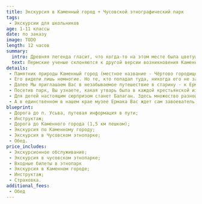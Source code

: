 ```yaml
---
title: Экскурсия в Каменный город + Чусовской этнографический парк
tags:
 - Экскурсии для школьников
age: 1-11 классы
date: по заказу
image: TODO
length: 12 часов
summary:
  intro: Древняя легенда гласит, что когда-то на этом месте была цветущая страна. Злой волшебник превратил ее в камень, и жизнь покинула застывшие города королевства.
  text: Пермские ученые склоняются к другой версии возникновения Каменного города. Это не что иное, считают они, как устье древней реки, впадавшей в Пермское море миллионы лет назад.
details:
 - Памятник природы Каменный город (местное название - Чёртово городище или Черепахи) расположен в 5 км от поселка Усьва, на главной вершине хребта Рудянский спой. Скальный массив прорезан глубокими, до 8-12 метров трещинами шириной 1-8 метров, часто расположенными под прямым углом, что создает иллюзию улиц и переулков заброшенного города. Причудливые скальные останцы образуют сеть коридоров и ярусов на возвышенности посреди леса. Арки, проходы, мосты, лабиринты - здесь можно найти много интересного.
 - Его видели лишь немногие. Но те, кто попадал туда, никогда его не забудут — песчаные изваяния, созданные природой, настолько красивы, что заставляют забыть о реальности. Каменный город красив в любое время года, но особенно зимой, когда он становится похожим на сказочное Берендеево царство.
 - Далее Мы приглашаем Вас в незабываемое путешествие в старину - к Ермаку, русским самоварам, лаптям и игрушкам. Чусовской этнографический парк, расположенный около г. Чусового, рядом со спортивной школой «Огонек» – место необычное. Здесь воссоздается атмосфера русской старины. Дома с праздничной резьбой, симпатичные церкви, расписные карусели с лошадками, забавные яркие вывески напоминают иллюстрации к русским сказкам. По деревенской улочке прогуливаются гуси, рядом в доме находятся кролики… В этнопарке течет своя особая жизнь.
 - Посетив парк, Вы узнаете, какая утварь была в каждой крестьянской избе. Увидите сани-розвальни, зыбку, глядельце, светец и еще множество необходимых в крестьянском быту предметов. Купеческая лавка поражает коллекцией русских самоваров, утюгов и  машин «Зингер».
 - Для детей настоящим сюрпризом станет Балаган. Здесь множество разноцветных матрешек, пирамидок и деревянных медведей, с которыми можно поиграть.
 - А в единственном в нашем крае музее Ермака Вас ждет сам завоеватель и покоритель Сибири Ермак Тимофеевич. На картинах, панно Вы увидите сцены из его похода. И что особо волнительно, сможете подержать в руках оружие времен Ермака. Дорога до этнопарка проходит по местам, где в XVI веке Ермак шел со своей дружиной. Вы услышите предания, сказания о реке Чусовой и Ермаке.
blueprint:
 - Дорога до п. Усьва, путевая информация в пути;
 - Инструктаж;
 - Дорога до Каменного города (1,5 км пешком);
 - Экскурсия по Каменному городу;
 - Экскурсия в Чусовском этнопарке;
 - Обед.
price_includes:
 - Экскурсионное обслуживание;
 - Экскурсия в чусовском этнопарке;
 - Входные билеты в этнопарк
 - Экскурсия в Каменном городе;
 - Инструктаж;
 - Страховка.
additional_fees:
 - Обед
---
```

